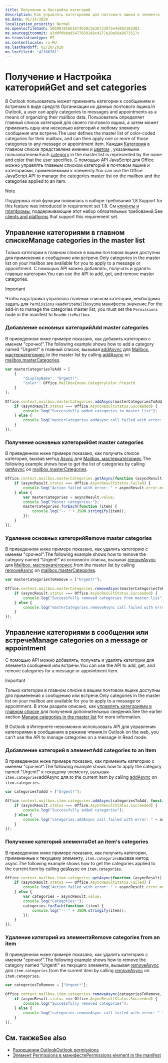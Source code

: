 ```yaml
---
title: Получение и Настройка категорий
description: Как управлять категориями для почтового ящика и элемента
ms.date: 01/14/2020
localization_priority: Normal
ms.openlocfilehash: 50b98191661674b50c5636733075e4a882183d82
ms.sourcegitcommit: a3ddfdb8a95477850148c4177e20e56a8673517c
ms.translationtype: MT
ms.contentlocale: ru-RU
ms.lasthandoff: 02/20/2020
ms.locfileid: "42166781"
---
```

# <a name="get-and-set-categories"></a><span data-ttu-id="dfca1-103">Получение и Настройка категорий</span><span class="sxs-lookup"><span data-stu-id="dfca1-103">Get and set categories</span></span>

<span data-ttu-id="dfca1-104">В Outlook пользователь может применять категории к сообщениям и встречам в виде средств Организации их данных почтового ящика.</span><span class="sxs-lookup"><span data-stu-id="dfca1-104">In Outlook, a user can apply categories to messages and appointments as a means of organizing their mailbox data.</span></span> <span data-ttu-id="dfca1-105">Пользователь определяет главный список категорий для своего почтового ящика, а затем может применить одну или несколько категорий к любому элементу сообщения или встрече.</span><span class="sxs-lookup"><span data-stu-id="dfca1-105">The user defines the master list of color-coded categories for their mailbox, and can then apply one or more of those categories to any message or appointment item.</span></span> <span data-ttu-id="dfca1-106">Каждая [Категория](/javascript/api/outlook/office.categorydetails) в главном списке представлена именем и [цветом](/javascript/api/outlook/office.mailboxenums.categorycolor) , указанными пользователем.</span><span class="sxs-lookup"><span data-stu-id="dfca1-106">Each [category](/javascript/api/outlook/office.categorydetails) in the master list is represented by the name and [color](/javascript/api/outlook/office.mailboxenums.categorycolor) that the user specifies.</span></span> <span data-ttu-id="dfca1-107">С помощью API JavaScript для Office можно управлять главным списком категорий в почтовом ящике и категориями, применяемыми к элементу.</span><span class="sxs-lookup"><span data-stu-id="dfca1-107">You can use the Office JavaScript API to manage the categories master list on the mailbox and the categories applied to an item.</span></span>

> [!NOTE]
> <span data-ttu-id="dfca1-108">Поддержка этой функции появилась в наборе требований 1,8.</span><span class="sxs-lookup"><span data-stu-id="dfca1-108">Support for this feature was introduced in requirement set 1.8.</span></span> <span data-ttu-id="dfca1-109">См [клиенты и платформы](../reference/requirement-sets/outlook-api-requirement-sets.md#requirement-sets-supported-by-exchange-servers-and-outlook-clients), поддерживающие этот набор обязательных требований.</span><span class="sxs-lookup"><span data-stu-id="dfca1-109">See [clients and platforms](../reference/requirement-sets/outlook-api-requirement-sets.md#requirement-sets-supported-by-exchange-servers-and-outlook-clients) that support this requirement set.</span></span>

## <a name="manage-categories-in-the-master-list"></a><span data-ttu-id="dfca1-110">Управление категориями в главном списке</span><span class="sxs-lookup"><span data-stu-id="dfca1-110">Manage categories in the master list</span></span>

<span data-ttu-id="dfca1-111">Только категории в главном списке в вашем почтовом ящике доступны для применения к сообщению или встрече.</span><span class="sxs-lookup"><span data-stu-id="dfca1-111">Only categories in the master list on your mailbox are available for you to apply to a message or appointment.</span></span> <span data-ttu-id="dfca1-112">С помощью API можно добавлять, получать и удалять главные категории.</span><span class="sxs-lookup"><span data-stu-id="dfca1-112">You can use the API to add, get, and remove master categories.</span></span>

> [!IMPORTANT]
> <span data-ttu-id="dfca1-113">Чтобы надстройка управляла главным списком категорий, необходимо задать для `Permissions` `ReadWriteMailbox`узла манифеста значение.</span><span class="sxs-lookup"><span data-stu-id="dfca1-113">For the add-in to manage the categories master list, you must set the `Permissions` node in the manifest to `ReadWriteMailbox`.</span></span>

### <a name="add-master-categories"></a><span data-ttu-id="dfca1-114">Добавление основных категорий</span><span class="sxs-lookup"><span data-stu-id="dfca1-114">Add master categories</span></span>

<span data-ttu-id="dfca1-115">В приведенном ниже примере показано, как добавить категорию с именем "срочно!".</span><span class="sxs-lookup"><span data-stu-id="dfca1-115">The following example shows how to add a category named "Urgent!"</span></span> <span data-ttu-id="dfca1-116">в главный список, вызывая [addAsync](/javascript/api/outlook/office.mastercategories#addasync-categories--options--callback-) для [Mailbox. мастеркатегориес](/javascript/api/outlook/office.mailbox#mastercategories).</span><span class="sxs-lookup"><span data-stu-id="dfca1-116">to the master list by calling [addAsync](/javascript/api/outlook/office.mastercategories#addasync-categories--options--callback-) on [mailbox.masterCategories](/javascript/api/outlook/office.mailbox#mastercategories).</span></span>

```js
var masterCategoriesToAdd = [
    {
        "displayName": "Urgent!",
        "color": Office.MailboxEnums.CategoryColor.Preset0
    }
];

Office.context.mailbox.masterCategories.addAsync(masterCategoriesToAdd, function (asyncResult) {
    if (asyncResult.status === Office.AsyncResultStatus.Succeeded) {
        console.log("Successfully added categories to master list");
    } else {
        console.log("masterCategories.addAsync call failed with error: " + asyncResult.error.message);
    }
});
```

### <a name="get-master-categories"></a><span data-ttu-id="dfca1-117">Получение основных категорий</span><span class="sxs-lookup"><span data-stu-id="dfca1-117">Get master categories</span></span>

<span data-ttu-id="dfca1-118">В приведенном ниже примере показано, как получить список категорий, вызвав метод [Async](/javascript/api/outlook/office.mastercategories#getasync-options--callback-) для [Mailbox. мастеркатегориес](/javascript/api/outlook/office.mailbox#mastercategories).</span><span class="sxs-lookup"><span data-stu-id="dfca1-118">The following example shows how to get the list of categories by calling [getAsync](/javascript/api/outlook/office.mastercategories#getasync-options--callback-) on [mailbox.masterCategories](/javascript/api/outlook/office.mailbox#mastercategories).</span></span>

```js
Office.context.mailbox.masterCategories.getAsync(function (asyncResult) {
    if (asyncResult.status === Office.AsyncResultStatus.Failed) {
        console.log("Action failed with error: " + asyncResult.error.message);
    } else {
        var masterCategories = asyncResult.value;
        console.log("Master categories:");
        masterCategories.forEach(function (item) {
            console.log("-- " + JSON.stringify(item));
        });
    }
});
```

### <a name="remove-master-categories"></a><span data-ttu-id="dfca1-119">Удаление основных категорий</span><span class="sxs-lookup"><span data-stu-id="dfca1-119">Remove master categories</span></span>

<span data-ttu-id="dfca1-120">В приведенном ниже примере показано, как удалить категорию с именем "срочно!".</span><span class="sxs-lookup"><span data-stu-id="dfca1-120">The following example shows how to remove the category named "Urgent!"</span></span> <span data-ttu-id="dfca1-121">из основного списка, вызывая [removeAsync](/javascript/api/outlook/office.mastercategories#removeasync-categories--options--callback-) для [Mailbox. мастеркатегориес](/javascript/api/outlook/office.mailbox#mastercategories).</span><span class="sxs-lookup"><span data-stu-id="dfca1-121">from the master list by calling [removeAsync](/javascript/api/outlook/office.mastercategories#removeasync-categories--options--callback-) on [mailbox.masterCategories](/javascript/api/outlook/office.mailbox#mastercategories).</span></span>

```js
var masterCategoriesToRemove = ["Urgent!"];

Office.context.mailbox.masterCategories.removeAsync(masterCategoriesToRemove, function (asyncResult) {
    if (asyncResult.status === Office.AsyncResultStatus.Succeeded) {
        console.log("Successfully removed categories from master list");
    } else {
        console.log("masterCategories.removeAsync call failed with error: " + asyncResult.error.message);
    }
});
```

## <a name="manage-categories-on-a-message-or-appointment"></a><span data-ttu-id="dfca1-122">Управление категориями в сообщении или встрече</span><span class="sxs-lookup"><span data-stu-id="dfca1-122">Manage categories on a message or appointment</span></span>

<span data-ttu-id="dfca1-123">С помощью API можно добавлять, получать и удалять категории для элемента сообщения или встречи.</span><span class="sxs-lookup"><span data-stu-id="dfca1-123">You can use the API to add, get, and remove categories for a message or appointment item.</span></span>

> [!IMPORTANT]
> <span data-ttu-id="dfca1-124">Только категории в главном списке в вашем почтовом ящике доступны для применения к сообщению или встрече.</span><span class="sxs-lookup"><span data-stu-id="dfca1-124">Only categories in the master list on your mailbox are available for you to apply to a message or appointment.</span></span> <span data-ttu-id="dfca1-125">В этом разделе описано, как [управлять категориями в главном списке](#manage-categories-in-the-master-list) для получения дополнительных сведений.</span><span class="sxs-lookup"><span data-stu-id="dfca1-125">See the earlier section [Manage categories in the master list](#manage-categories-in-the-master-list) for more information.</span></span>
>
> <span data-ttu-id="dfca1-126">В Outlook в Интернете невозможно использовать API для управления категориями в сообщениях в режиме чтения.</span><span class="sxs-lookup"><span data-stu-id="dfca1-126">In Outlook on the web, you can't use the API to manage categories on a message in Read mode.</span></span>

### <a name="add-categories-to-an-item"></a><span data-ttu-id="dfca1-127">Добавление категорий в элемент</span><span class="sxs-lookup"><span data-stu-id="dfca1-127">Add categories to an item</span></span>

<span data-ttu-id="dfca1-128">В приведенном ниже примере показано, как применить категорию с именем "срочно!".</span><span class="sxs-lookup"><span data-stu-id="dfca1-128">The following example shows how to apply the category named "Urgent!"</span></span> <span data-ttu-id="dfca1-129">к текущему элементу, [](/javascript/api/outlook/office.categories#addasync-categories--options--callback-) вызывая `item.categories`addAsync для.</span><span class="sxs-lookup"><span data-stu-id="dfca1-129">to the current item by calling [addAsync](/javascript/api/outlook/office.categories#addasync-categories--options--callback-) on `item.categories`.</span></span>

```js
var categoriesToAdd = ["Urgent!"];

Office.context.mailbox.item.categories.addAsync(categoriesToAdd, function (asyncResult) {
    if (asyncResult.status === Office.AsyncResultStatus.Succeeded) {
        console.log("Successfully added categories");
    } else {
        console.log("categories.addAsync call failed with error: " + asyncResult.error.message);
    }
});
```

### <a name="get-an-items-categories"></a><span data-ttu-id="dfca1-130">Получение категорий элемента</span><span class="sxs-lookup"><span data-stu-id="dfca1-130">Get an item's categories</span></span>

<span data-ttu-id="dfca1-131">В приведенном ниже примере показано, как получить категории, примененные к текущему [](/javascript/api/outlook/office.categories#getasync-options--callback-) элементу, `item.categories`вызвав метод async.</span><span class="sxs-lookup"><span data-stu-id="dfca1-131">The following example shows how to get the categories applied to the current item by calling [getAsync](/javascript/api/outlook/office.categories#getasync-options--callback-) on `item.categories`.</span></span>

```js
Office.context.mailbox.item.categories.getAsync(function (asyncResult) {
    if (asyncResult.status === Office.AsyncResultStatus.Failed) {
        console.log("Action failed with error: " + asyncResult.error.message);
    } else {
        var categories = asyncResult.value;
        console.log("Categories:");
        categories.forEach(function (item) {
            console.log("-- " + JSON.stringify(item));
        });
    }
});
```

### <a name="remove-categories-from-an-item"></a><span data-ttu-id="dfca1-132">Удаление категорий из элемента</span><span class="sxs-lookup"><span data-stu-id="dfca1-132">Remove categories from an item</span></span>

<span data-ttu-id="dfca1-133">В приведенном ниже примере показано, как удалить категорию с именем "срочно!".</span><span class="sxs-lookup"><span data-stu-id="dfca1-133">The following example shows how to remove the category named "Urgent!"</span></span> <span data-ttu-id="dfca1-134">из текущего элемента, вызывая [removeAsync](/javascript/api/outlook/office.categories#removeasync-categories--options--callback-) для `item.categories`.</span><span class="sxs-lookup"><span data-stu-id="dfca1-134">from the current item by calling [removeAsync](/javascript/api/outlook/office.categories#removeasync-categories--options--callback-) on `item.categories`.</span></span>

```js
var categoriesToRemove = ["Urgent!"];

Office.context.mailbox.item.categories.removeAsync(categoriesToRemove, function (asyncResult) {
    if (asyncResult.status === Office.AsyncResultStatus.Succeeded) {
        console.log("Successfully removed categories");
    } else {
        console.log("categories.removeAsync call failed with error: " + asyncResult.error.message);
    }
});
```

## <a name="see-also"></a><span data-ttu-id="dfca1-135">См. также</span><span class="sxs-lookup"><span data-stu-id="dfca1-135">See also</span></span>

- [<span data-ttu-id="dfca1-136">Разрешения Outlook</span><span class="sxs-lookup"><span data-stu-id="dfca1-136">Outlook permissions</span></span>](understanding-outlook-add-in-permissions.md)
- [<span data-ttu-id="dfca1-137">Элемент Permissions в манифесте</span><span class="sxs-lookup"><span data-stu-id="dfca1-137">Permissions element in the manifest</span></span>](../reference/manifest/permissions.md)

